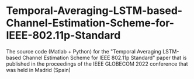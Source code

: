 # Temporal-Averaging-LSTM-based-Channel-Estimation-Scheme-for-IEEE-802.11p-Standard
The source code (Matlab + Python) for the "Temporal Averaging LSTM-based Channel Estimation Scheme for IEEE 802.11p Standard" paper that is published in the proceedings of the IEEE GLOBECOM 2022 conference that was held in Madrid (Spain)
